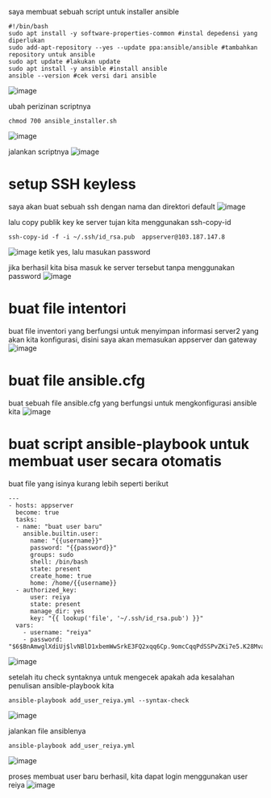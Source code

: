 saya membuat sebuah script untuk installer ansible
```
#!/bin/bash
sudo apt install -y software-properties-common #instal depedensi yang diperlukan
sudo add-apt-repository --yes --update ppa:ansible/ansible #tambahkan repository untuk ansible
sudo apt update #lakukan update
sudo apt install -y ansible #install ansible
ansible --version #cek versi dari ansible
```
![image](https://user-images.githubusercontent.com/36489276/207254765-68c3de55-73ec-40f8-ba58-e0b78038be41.png)

ubah perizinan scriptnya
```
chmod 700 ansible_installer.sh
```

![image](https://user-images.githubusercontent.com/36489276/207254824-e79b552a-136f-4706-b625-ff7bd3ef2c32.png)

jalankan scriptnya
![image](https://user-images.githubusercontent.com/36489276/207255574-a16c2e04-aa28-4485-8d47-3b3ff8d0c7a4.png)

# setup SSH keyless
saya akan buat sebuah ssh dengan nama dan direktori default
![image](https://user-images.githubusercontent.com/36489276/207267225-d8a029e8-b20b-4c62-85a2-d22578bb8bcf.png)

lalu copy publik key ke server tujan kita menggunakan ssh-copy-id
```
ssh-copy-id -f -i ~/.ssh/id_rsa.pub  appserver@103.187.147.8
```
![image](https://user-images.githubusercontent.com/36489276/207267682-c510de0a-41ac-48c6-a30a-6cc24013a126.png)
ketik yes, lalu masukan password

jika berhasil kita bisa masuk ke server tersebut tanpa menggunakan password
![image](https://user-images.githubusercontent.com/36489276/207267950-c39f1931-e357-43ba-9a4f-06266f4cf7fe.png)

# buat file intentori
buat file inventori yang berfungsi untuk menyimpan informasi server2 yang akan kita konfigurasi, disini saya akan memasukan appserver dan gateway
![image](https://user-images.githubusercontent.com/36489276/207269044-d459886e-f68b-4135-9243-c1a5639eac10.png)

# buat file ansible.cfg
buat sebuah file ansible.cfg yang berfungsi untuk mengkonfigurasi ansible kita
![image](https://user-images.githubusercontent.com/36489276/207320891-9872d6d3-2749-4c2d-a76f-c703d680fb50.png)

# buat script ansible-playbook untuk membuat user secara otomatis
buat file yang isinya kurang lebih seperti berikut
```
---
- hosts: appserver
  become: true
  tasks:
  - name: "buat user baru"
    ansible.builtin.user:
      name: "{{username}}"
      password: "{{password}}"
      groups: sudo
      shell: /bin/bash
      state: present
      create_home: true
      home: /home/{{username}}
  - authorized_key:
      user: reiya
      state: present
      manage_dir: yes
      key: "{{ lookup('file', '~/.ssh/id_rsa.pub') }}"
  vars:
    - username: "reiya"
    - password: "$6$BnAmwglXdiUj$lvNBlD1xbemWwSrkE3FQ2xqq6Cp.9omcCqqPdSSPvZKi7e5.K28Mvamv4miE/2/6kSEwmxxT9QzK9HYNZC3bC/"
```
![image](https://user-images.githubusercontent.com/36489276/207321635-ab9680e0-233b-46ac-8d1d-ee4b5ba134a8.png)

setelah itu check syntaknya untuk mengecek apakah ada kesalahan penulisan ansible-playbook kita
```
ansible-playbook add_user_reiya.yml --syntax-check
```
![image](https://user-images.githubusercontent.com/36489276/207321916-6b28350c-f235-45f4-bf62-6ca0056f45b1.png)

jalankan file ansiblenya
```
ansible-playbook add_user_reiya.yml
```
![image](https://user-images.githubusercontent.com/36489276/207321212-4b587d87-9c17-47b8-a66d-f4534025dddc.png)

proses membuat user baru berhasil, kita dapat login menggunakan user reiya
![image](https://user-images.githubusercontent.com/36489276/207322253-29a1c12c-46fd-493f-8b3d-fbf7b7caea47.png)

